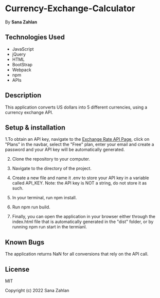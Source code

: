 # Currency-Exchange-Calculator
By **Sana Zahlan** 

## Technologies Used  
* JavaScript 
* jQuery
* HTML
* BootStrap
* Webpack
* npm
* APIs

## Description 
This application converts US dollars into 5 different currencies, using a currency exchange API.

## Setup & installation
1.To obtain an API key, navigate to the [Exchange Rate API Page](https://www.exchangerate-api.com), click on "Plans" in the navbar, select the "Free" plan, enter your email and create a password and your API key will be automatically generated. 

2. Clone the repository to your computer.

3. Navigate to the directory of the project.

4. Create a new file and name it .env to store your API key in a variable called API_KEY. Note: the API key is NOT a string, do not store it as such.

5. In your terminal, run npm install.

6. Run npm run build. 

7. Finally, you can open the application in your browser either through the index.html file that is automatically generated in the "dist" folder, or by running npm run start in the termianl.

## Known Bugs
The application returns NaN for all conversions that rely on the API call. 

## License 
MIT 

Copyright (c) 2022 Sana Zahlan 

